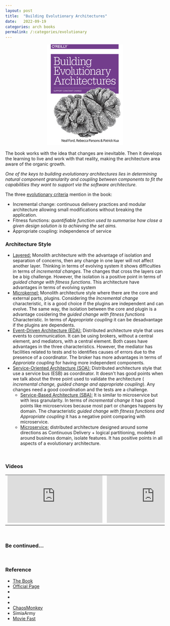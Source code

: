 ```yaml
---
layout: post
title:  "Building Evolutionary Architectures"
date:   2022-09-19
categories: arch books
permalink: /:categories/evolutionary
---
```


<p><center>
  <img src="/img/books/evolarch.png" />
</center></p>

<p>The book works with the idea that changes are inevitable. Then it develops the learning to live and work with that reality, making the architecture area aware of the organic growth.</p>

<em>One of the keys to building evolutionary architectures lies in determining natural component granularity and coupling between components to fit the capabilities they want to support via the software architecture.</em>

<p>The three <a href="https://evolutionaryarchitecture.com/precis.html">evolutionary criteria</a> mention in the book:</p>

<ul>
  <li>Incremental change: continuous delivery practices and modular architecture allowing small modifications without breaking the application. </li>
  <li>Fitness functions: <em>quantifiable function used to summarise how close a given design solution is to achieving the set aims.</em></li>
  <li>Appropriate coupling: independence of service</li>
</ul>


<h3>Architecture Style</h3>

<ul>
  <li><a href="https://fabiana2611.github.io/arch/books/sw-arch-p2#Layered">Layered:</a> Monolith architecture with the advantage of isolation and separation of concerns, then any change in one layer will not affect another layer. Thinking in terms of evolving system it shows difficulties in terms of <em>incremental changes</em>. The changes that cross the layers can be a big challenge. However, the isolation is a positive point in terms of <em>guided change with fitness functions</em>. This architecture have advantages in terms of evolving system  </li>
  <li><a href="https://fabiana2611.github.io/arch/books/sw-arch-p2#Microkernel">Microkernel:</a> Monolith architecture style where there are the core and external parts, plugins. Considering the <em>Incremental change</em> characteristic, it is a good choice if the plugins are independent and can evolve. The same way, the isolation between the core and plugin is a advantage cosidering the <em>guided change with fitness functions</em> Characteristic. In terms of <em>Appropriate coupling</em> it can be desadvantage if the plugins are dependents.</li>
  <li><a href="https://fabiana2611.github.io/arch/books/sw-arch-p2#EDA">Event-Driven Architecture (EDA):</a> Distributed architecture style that uses events to communication. It can be using brokers, without a central element, and mediators, with a central element. Both cases have advantages in the three characteristics. However, the mediator has facilities related to tests and to identifies causes of errors due to the presence of a coordinator. The broker has more advantages in terms of <em>Approriate coupling</em> for having more independent components.</li>
  <li><a href="https://fabiana2611.github.io/arch/books/sw-arch-p2#SOA">Service-Oriented Architecture (SOA):</a> Distributed architecture style that use a service bus (ESB) as coordinator. It doesn't has good points when we talk about the three point used to validate the architecture (<em> incremental change, guided change and appropriate coupling</em>). Any changes need a good coordination and the tests are a challenge.
    <ul>
      <li><a href="https://fabiana2611.github.io/arch/books/sw-arch-p2#ServiceBased">Service-Based Architecture (SBA):</a> It is similar to microservice but with less granularity. In terms of <em>incremental change</em> it has good points like microservices because most part or changes happens by domain. The characteristic <em>guided change with fitness functions and Appropriate coupling</em> it has a negative point comparing with microservice.</li>
      <li><a href="https://fabiana2611.github.io/arch/books/sw-arch-p2#Microservice">Microservice:</a> distributed architecture designed around some directions as Continuous Delivery + logical partitioning, modeled around business domain, isolate features. It has positive points in all aspects of a evolutionary architecture.</li>
    </ul>
  </li>
</ul>


<br />
<h3>Videos</h3>

<table>
  <tr>
    <td><iframe src="https://www.youtube.com/embed/xJj9vgDz33U" title="YouTube video player" frameborder="0" allow="accelerometer; autoplay; clipboard-write; encrypted-media; gyroscope; picture-in-picture" allowfullscreen></iframe>
    </td>
    <td><iframe src="https://www.youtube.com/embed/8bEsNT7jdC4" title="YouTube video player" frameborder="0" allow="accelerometer; autoplay; clipboard-write; encrypted-media; gyroscope; picture-in-picture" allowfullscreen></iframe>
    </td>
    <td><iframe src="https://www.youtube.com/embed/UV_B-ioocpY" title="YouTube video player" frameborder="0" allow="accelerometer; autoplay; clipboard-write; encrypted-media; gyroscope; picture-in-picture" allowfullscreen></iframe>
    </td>
  </tr>
</table>


<br />
<h3>Be continued...</h3>

<br />
<h3>Reference</h3>

<ul>
  <li><a href="https://www.thoughtworks.com/insights/books/building-evolutionary-architectures">The Book</a></li>
  <li><a href="https://evolutionaryarchitecture.com/">Official Page</a></li>
  <li><a href="https://www.infoq.com/articles/implementing-evolutionary-architecture/"></a></li>
  <li><a href="https://www.infoq.com/articles/evolutionary-architecture-organizational/"></a></li>
  <li><a href="https://www.sqli.nl/en/blog/evolutionary-architecture"></a></li>
  <li><a href="https://github.com/Netflix/chaosmonkey">ChaosMonkey</a></li>
  <li><a href="https://github.com/Netflix/SimianArmy"></a>SimiaArmy</li>
  <li><a href="https://github.blog/2015-12-15-move-fast/">Movie Fast</a></li>
</ul>
